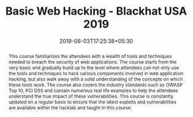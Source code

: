 ---
# Documentation: https://sourcethemes.com/academic/docs/managing-content/

title: "Basic Web Hacking - Blackhat USA 2019"
event: Blackhat USA 2019
event_url: https://www.blackhat.com/us-19/training/schedule/index.html#basic-web-hacking-14048
location: Las Vegas
address:
  street:
  city:
  region:
  postcode:
  country:
summary: Training on Basics of Web Hacking
abstract: This course familiarizes the attendees with a wealth of tools and techniques needed to breach the security of web applications. The course starts from the very basic and gradually build up to the level where attendees can not only use the tools and techniques to hack various components involved in web application hacking, but also walk away with a solid understanding of the concepts on which these tools work. The course also covers the industry standards such as OWASP Top 10, PCI DSS and contain numerous real life examples to help the attendees understand the true impact of these vulnerabilities. This course is constantly updated on a regular basis to ensure that the latest exploits and vulnerabilities are available within the hacklab and taught in this course.

# Talk start and end times.
#   End time can optionally be hidden by prefixing the line with `#`.
date: 2019-08-03T17:25:38+05:30
date_end: 2019-08-04T17:25:38+05:30
all_day: false

# Schedule page publish date (NOT talk date).
publishDate: 2019-12-13T17:25:38+05:30

authors: [rohit]
tags: [blackhat,web-hacking]

# Is this a featured talk? (true/false)
featured: false

# Featured image
# To use, add an image named `featured.jpg/png` to your page's folder. 
# Focal points: Smart, Center, TopLeft, Top, TopRight, Left, Right, BottomLeft, Bottom, BottomRight.
image:
  caption: ""
  focal_point: ""
  preview_only: false

# Custom links (optional).
#   Uncomment and edit lines below to show custom links.
# links:
# - name: Follow
#   url: https://twitter.com
#   icon_pack: fab
#   icon: twitter

# Optional filename of your slides within your talk's folder or a URL.
url_slides:

url_code:
url_pdf:
url_video:

# Markdown Slides (optional).
#   Associate this talk with Markdown slides.
#   Simply enter your slide deck's filename without extension.
#   E.g. `slides = "example-slides"` references `content/slides/example-slides.md`.
#   Otherwise, set `slides = ""`.
slides: ""

# Projects (optional).
#   Associate this post with one or more of your projects.
#   Simply enter your project's folder or file name without extension.
#   E.g. `projects = ["internal-project"]` references `content/project/deep-learning/index.md`.
#   Otherwise, set `projects = []`.
projects: []
---